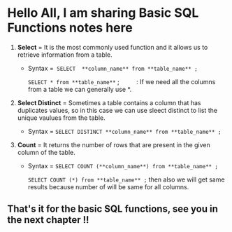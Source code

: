 # Hello All, I am sharing Basic SQL Functions notes here  

1. **Select** = It is the most commonly used function and it allows us to retrieve information from a table.  

    * Syntax =` SELECT  **column_name** from **table_name** ;`
          
        `SELECT * from **table_name**` ; &nbsp; &nbsp; &nbsp;&nbsp;&nbsp;&nbsp; : If we need all the columns from a table we can generally use *.  

2. **Select Distinct** = Sometimes a table contains a column that has duplicates values, so in this case we can use sleect distinct to list the unique vaulues from the table.  

     * Syntax = `SELECT DISTINCT **column_name** from **table_name** ; `

3. **Count** = It returns the number of rows that are present in the given column of the table.  

     * Syntax = `SELECT COUNT (**column_name**) from **table_name** ;`  

         `SELECT COUNT (*) from **table_name** ;` then also we will get same results because number of will be same for all columns.  

## That's it for the basic SQL functions, see you in the next chapter !!

 



